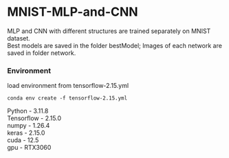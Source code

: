 # MNIST-MLP-and-CNN
MLP and CNN with different structures are trained separately on MNIST dataset.<br>
Best models are saved in the folder bestModel; Images of each network are saved in folder network.
<br>

### Environment
load environment from tensorflow-2.15.yml
~~~
conda env create -f tensorflow-2.15.yml
~~~

Python - 3.11.8 <br>
Tensorflow - 2.15.0 <br>
numpy - 1.26.4 <br>
keras - 2.15.0 <br>
cuda - 12.5 <br>
gpu - RTX3060 <br>


